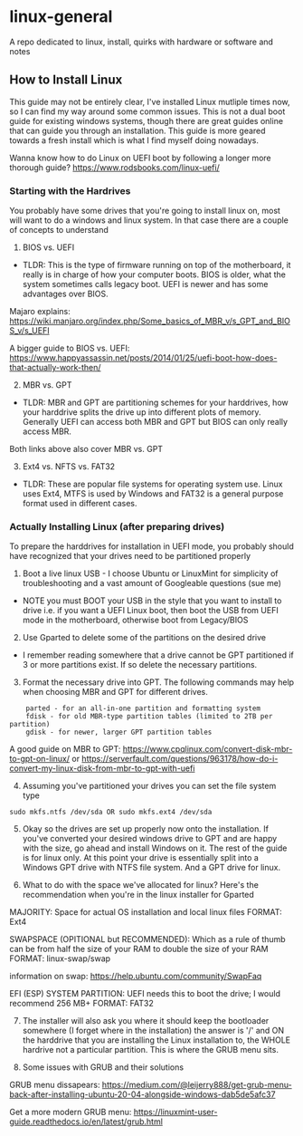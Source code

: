 # linux-general
A repo dedicated to linux, install, quirks with hardware or software and notes


## How to Install Linux 

This guide may not be entirely clear, I've installed Linux mutliple times now, so I can find my way around some common issues. This is not a dual boot guide for existing windows systems, though there are great guides online that can guide you through an installation. This guide is more geared towards a fresh install which is what I find myself doing nowadays. 

Wanna know how to do Linux on UEFI boot by following a longer more thorough guide? https://www.rodsbooks.com/linux-uefi/

### Starting with the Hardrives 

You probably have some drives that you're going to install linux on, most will want to do a windows and linux system. In that case there are a couple of concepts to understand 

1) BIOS vs. UEFI 

- TLDR: This is the type of firmware running on top of the motherboard, it really is in charge of how your computer boots. BIOS is older, what the system sometimes calls legacy boot. UEFI is newer and has some advantages over BIOS.

Majaro explains: https://wiki.manjaro.org/index.php/Some_basics_of_MBR_v/s_GPT_and_BIOS_v/s_UEFI

A bigger guide to BIOS vs. UEFI: https://www.happyassassin.net/posts/2014/01/25/uefi-boot-how-does-that-actually-work-then/

2) MBR vs. GPT 

- TLDR: MBR and GPT are partitioning schemes for your harddrives, how your harddrive splits the drive up into different plots of memory. Generally UEFI can access both MBR and GPT but BIOS can only really access MBR.  

Both links above also cover MBR vs. GPT

3) Ext4 vs. NFTS vs. FAT32

- TLDR: These are popular file systems for operating system use. Linux uses Ext4, MTFS is used by Windows and FAT32 is a general purpose format used in different cases. 


### Actually Installing Linux (after preparing drives)

To prepare the harddrives for installation in UEFI mode, you probably should have recognized that your drives need to be partitioned properly

1) Boot a live linux USB - I choose Ubuntu or LinuxMint for simplicity of troubleshooting and a vast amount of Googleable questions (sue me)

  - NOTE you must BOOT your USB in the style that you want to install to drive i.e. if you want a UEFI Linux boot, then boot the USB from UEFI mode in the motherboard, otherwise boot from Legacy/BIOS

2) Use Gparted to delete some of the partitions on the desired drive

  - I remember reading somewhere that a drive cannot be GPT partitioned if 3 or more partitions exist. If so delete the necessary partitions. 

3) Format the necessary drive into GPT. The following commands may help when choosing MBR and GPT for different drives. 

```
    parted - for an all-in-one partition and formatting system
    fdisk - for old MBR-type partition tables (limited to 2TB per partition)
    gdisk - for newer, larger GPT partition tables
```

A good guide on MBR to GPT: https://www.cpqlinux.com/convert-disk-mbr-to-gpt-on-linux/ or https://serverfault.com/questions/963178/how-do-i-convert-my-linux-disk-from-mbr-to-gpt-with-uefi


4) Assuming you've partitioned your drives you can set the file system type 

```
sudo mkfs.ntfs /dev/sda OR sudo mkfs.ext4 /dev/sda
```

5) Okay so the drives are set up properly now onto the installation. If you've converted your desired windows drive to GPT and are happy with the size, go ahead and install Windows on it. The rest of the guide is for linux only. At this point your drive is essentially split into a Windows GPT drive with NTFS file system. And a GPT drive for linux.  

6) What to do with the space we've allocated for linux? Here's the recommendation when you're in the linux installer for Gparted

MAJORITY: Space for actual OS installation and local linux files 
FORMAT: Ext4

SWAPSPACE (OPITIONAL but RECOMMENDED): Which as a rule of thumb can be from half the size of your RAM to double the size of your RAM 
FORMAT: linux-swap/swap

information on swap: https://help.ubuntu.com/community/SwapFaq

EFI (ESP) SYSTEM PARTITION: UEFI needs this to boot the drive; I would recommend 256 MB+
FORMAT: FAT32

7) The installer will also ask you where it should keep the bootloader somewhere (I forget where in the installation) the answer is '/' and ON the harddrive that you are installing the Linux installation to, the WHOLE hardrive not a particular partition. This is where the GRUB menu sits. 


8) Some issues with GRUB and their solutions

GRUB menu dissapears: https://medium.com/@leijerry888/get-grub-menu-back-after-installing-ubuntu-20-04-alongside-windows-dab5de5afc37

Get a more modern GRUB menu: https://linuxmint-user-guide.readthedocs.io/en/latest/grub.html




